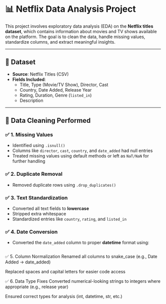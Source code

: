 # 📊 Netflix Data Analysis Project

This project involves exploratory data analysis (EDA) on the **Netflix titles dataset**, which contains information about movies and TV shows available on the platform. The goal is to clean the data, handle missing values, standardize columns, and extract meaningful insights.

---

## 📁 Dataset

- **Source**: Netflix Titles (CSV)
- **Fields Included**:
  - Title, Type (Movie/TV Show), Director, Cast
  - Country, Date Added, Release Year
  - Rating, Duration, Genre (`listed_in`)
  - Description

---

## 🧹 Data Cleaning Performed

### ✅ 1. Missing Values
- Identified using `.isnull()`
- Columns like `director`, `cast`, `country`, and `date_added` had null entries
- Treated missing values using default methods or left as `NaT/NaN` for further handling

### ✅ 2. Duplicate Removal
- Removed duplicate rows using `.drop_duplicates()`

### ✅ 3. Text Standardization
- Converted all text fields to **lowercase**
- Stripped extra whitespace
- Standardized entries like `country`, `rating`, and `listed_in`

### ✅ 4. Date Conversion
- Converted the `date_added` column to proper **datetime** format using:
  ```python
✅ 5. Column Normalization
Renamed all columns to snake_case (e.g., Date Added → date_added)

Replaced spaces and capital letters for easier code access

✅ 6. Data Type Fixes
Converted numerical-looking strings to integers where appropriate (e.g., release year)

Ensured correct types for analysis (int, datetime, str, etc.)
